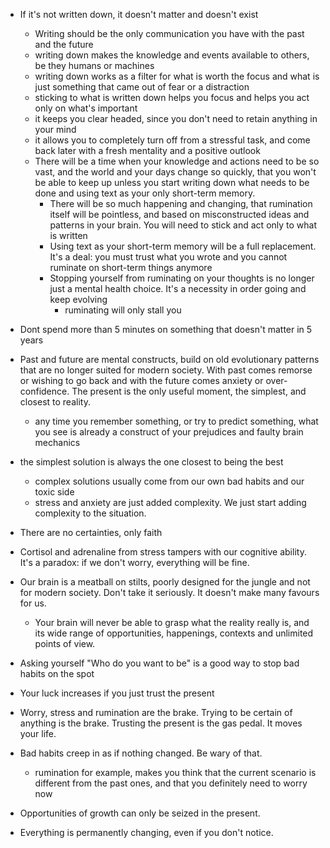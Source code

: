 - If it's not written down, it doesn't matter and doesn't exist
  - Writing should be the only communication you have with the past and the future
  - writing down makes the knowledge and events available to others, be they humans or machines
  - writing down works as a filter for what is worth the focus and what is just something that came out of fear or a distraction
  - sticking to what is written down helps you focus and helps you act only on what's important
  - it keeps you clear headed, since you don't need to retain anything in your mind 
  - it allows you to completely turn off from a stressful task, and come back later with a fresh mentality and a positive outlook
  - There will be a time when your knowledge and actions need to be so vast, and the world and your days change so quickly, that you won't be able to keep up unless you start writing down what needs to be done and using text as your only short-term memory.
    - There will be so much happening and changing, that rumination itself will be pointless, and based on misconstructed ideas and patterns in your brain. You will need to stick and act only to what is written
    - Using text as your short-term memory will be a full replacement. It's a deal: you must trust what you wrote and you cannot ruminate on short-term things anymore
    - Stopping yourself from ruminating on your thoughts is no longer just a mental health choice. It's a necessity in order going and keep evolving
      - ruminating will only stall you

- Dont spend more than 5 minutes on something that doesn't matter in 5 years

- Past and future are mental constructs, build on old evolutionary patterns that are no longer suited for modern society. With past comes remorse or wishing to go back and with the future comes anxiety or over-confidence. The present is the only useful moment, the simplest, and closest to reality.
  - any time you remember something, or try to predict something, what you see is already a construct of your prejudices and faulty brain mechanics

- the simplest solution is always the one closest to being the best
  - complex solutions usually come from our own bad habits and our toxic side
  - stress and anxiety are just added complexity. We just start adding complexity to the situation. 

- There are no certainties, only faith

- Cortisol and adrenaline from stress tampers with our cognitive ability. It's a paradox: if we don't worry, everything will be fine.

- Our brain is a meatball on stilts, poorly designed for the jungle and not for modern society. Don't take it seriously. It doesn't make many favours for us. 
  - Your brain will never be able to grasp what the reality really is, and its wide range of opportunities, happenings, contexts and unlimited points of view.

- Asking yourself "Who do you want to be" is a good way to stop bad habits on the spot

- Your luck increases if you just trust the present

- Worry, stress and rumination are the brake. Trying to be certain of anything is the brake. Trusting the present is the gas pedal. It moves your life.

- Bad habits creep in as if nothing changed. Be wary of that.
  - rumination for example, makes you think that the current scenario is different from the past ones, and that you definitely need to worry now

- Opportunities of growth can only be seized in the present. 

- Everything is permanently changing, even if you don't notice. 

